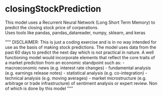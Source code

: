 # closingStockPrediction

This model uses a Recurrent Neural Network (Long Short Term Memory) to predict the closing stock price of corperations.<br>
Uses tools like pandas, pandas_datareader, numpy, sklearn, and keras<br>

"""
DISCLAIMER:
        This is just a coding exercise and is in no way intended for use as the basis of making stock predictions.
        The model uses data from the past 60 days to predict the next day which is not practical in nature.
        A well functioning model would incorporate elements that reflect the core traits of a market prediction
        from an economic standpoint such as:
        - macroeconomic news (e.g. interest rate changes)
        - fundamental analysis (e.g. earnings release notes)
        - statistical analysis (e.g. co-integration)
        - technical analysis (e.g. moving averages)
        - market microstructure (e.g. arbitrage or trade infrastructure)
        of sentiment analysis or expert review. 
        Non of which is done by this model
"""
